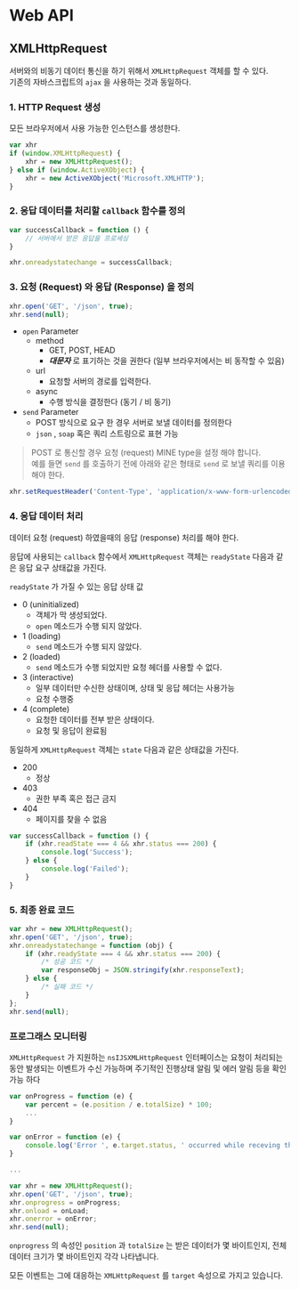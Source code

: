 # Web API

## XMLHttpRequest

서버와의 비동기 데이터 통신을 하기 위해서 `XMLHttpRequest` 객체를 할 수 있다.  
기존의 자바스크립트의 `ajax` 을 사용하는 것과 동일하다.

### 1. HTTP Request 생성 

모든 브라우저에서 사용 가능한 인스턴스를 생성한다.

```javascript
var xhr
if (window.XMLHttpRequest) {
    xhr = new XMLHttpRequest();
} else if (window.ActiveXObject) {
    xhr = new ActiveXObject('Microsoft.XMLHTTP');
}
```

### 2. 응답 데이터를 처리할 `callback` 함수를 정의

```javascript
var successCallback = function () {
    // 서버에서 받은 응답을 프로세싱 
}

xhr.onreadystatechange = successCallback;
```

### 3. 요청 \(Request\) 와 응답 \(Response\) 을 정의

```javascript
xhr.open('GET', '/json', true);
xhr.send(null);
```

* `open`  Parameter
  * method
    * GET, POST, HEAD
    * _**대문자**_ 로 표기하는 것을 권한다 \(일부 브라우저에서는 비 동작할 수 있음\)
  * url
    * 요청할 서버의 경로를 입력한다.
  * async
    * 수행 방식을 결정한다 \(동기 / 비 동기\)
* `send` Parameter
  * POST 방식으로 요구 한 경우 서버로 보낼 데이터를 정의한다
  * `json` , `soap` 혹은 쿼리 스트링으로 표현 가능

> POST 로 통신할 경우 요청 \(request\) MINE type을 설정 해야 합니다.  
> 예를 들면 `send` 를 호출하기 전에 아래와 같은 형태로 `send` 로 보낼 쿼리를 이용해야 한다.

```javascript
xhr.setRequestHeader('Content-Type', 'application/x-www-form-urlencoded');
```

### 4. 응답 데이터 처리

데이터 요청 \(request\) 하였을때의 응답 \(response\) 처리를 해야 한다.

응답에 사용되는 `callback` 함수에서 `XMLHttpRequest` 객체는 `readyState` 다음과 같은 응답 요구 상태값을 가진다.

`readyState` 가 가질 수 있는 응답 상태 값

* 0 \(uninitialized\)
  * 객체가 막 생성되었다.
  * `open` 메소드가 수행 되지 않았다.
* 1 \(loading\)
  * `send` 메소드가 수행 되지 않았다.
* 2 \(loaded\)
  * `send` 메소드가 수행 되었지만 요청 헤더를 사용할 수 없다.
* 3 \(interactive\)
  * 일부 데이터만 수신한 상태이며, 상태 및 응답 헤더는 사용가능
  * 요청 수행중
* 4 \(complete\)
  * 요청한 데이터를 전부 받은 상태이다.
  * 요청 및 응답이 완료됨 

동일하게  `XMLHttpRequest` 객체는 `state` 다음과 같은 상태값을 가진다.

* 200
  * 정상
* 403
  * 권한 부족 혹은 접근 금지
* 404
  * 페이지를 찾을 수 없음

```javascript
var successCallback = function () {
    if (xhr.readState === 4 && xhr.status === 200) {
        console.log('Success');    
    } else {
        console.log('Failed');
    }
}
```

### 5. 최종 완료 코드

```javascript
var xhr = new XMLHttpRequest();
xhr.open('GET', '/json', true);
xhr.onreadystatechange = function (obj) {
    if (xhr.readyState === 4 && xhr.status === 200) {
        /* 성공 코드 */
        var responseObj = JSON.stringify(xhr.responseText);
    } else {
        /* 실패 코드 */
    }
};
xhr.send(null);
```

### 프로그래스 모니터링

`XMLHttpRequest` 가 지원하는 `nsIJSXMLHttpRequest` 인터페이스는 요청이 처리되는 동안 발생되는 이벤트가 수신 가능하며 주기적인 진행상태 알림 및 에러 알림 등을 확인 가능 하다

```javascript
var onProgress = function (e) {
    var percent = (e.position / e.totalSize) * 100;
    ...
}

var onError = function (e) {
    console.log('Error ', e.target.status, ' occurred while receving the document'); 
}

...

var xhr = new XMLHttpRequest();
xhr.open('GET', '/json', true);
xhr.onprogress = onProgress;
xhr.onload = onLoad;
xhr.onerror = onError;
xhr.send(null);
```

`onprogress` 의 속성인 `position` 과 `totalSize` 는 받은 데이터가 몇 바이트인지, 전체 데이터 크기가 몇 바이트인지 각각 나타냅니다.

모든 이벤트는 그에 대응하는 `XMLHttpRequest` 를 `target` 속성으로 가지고 있습니다.

